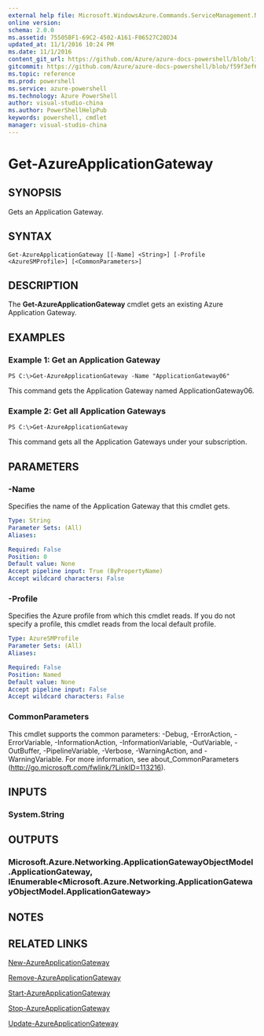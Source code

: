 ```yaml
---
external help file: Microsoft.WindowsAzure.Commands.ServiceManagement.Network.dll-Help.xml
online version: 
schema: 2.0.0
ms.assetid: 75505BF1-69C2-4502-A161-F06527C20D34
updated_at: 11/1/2016 10:24 PM
ms.date: 11/1/2016
content_git_url: https://github.com/Azure/azure-docs-powershell/blob/live/azureps-cmdlets-docs/ServiceManagement/Azure.Networking/v2.1.0/Get-AzureApplicationGateway.md
gitcommit: https://github.com/Azure/azure-docs-powershell/blob/f59f3ef60bc592383812213e69fd77ba950759ed/azureps-cmdlets-docs/ServiceManagement/Azure.Networking/v2.1.0/Get-AzureApplicationGateway.md
ms.topic: reference
ms.prod: powershell
ms.service: azure-powershell
ms.technology: Azure PowerShell
author: visual-studio-china
ms.author: PowerShellHelpPub
keywords: powershell, cmdlet
manager: visual-studio-china
---
```


# Get-AzureApplicationGateway

## SYNOPSIS
Gets an Application Gateway.

## SYNTAX

```
Get-AzureApplicationGateway [[-Name] <String>] [-Profile <AzureSMProfile>] [<CommonParameters>]
```

## DESCRIPTION
The **Get-AzureApplicationGateway** cmdlet gets an existing Azure Application Gateway.

## EXAMPLES

### Example 1: Get an Application Gateway
```
PS C:\>Get-AzureApplicationGateway -Name "ApplicationGateway06"
```

This command gets the Application Gateway named ApplicationGateway06.

### Example 2: Get all Application Gateways
```
PS C:\>Get-AzureApplicationGateway
```

This command gets all the Application Gateways under your subscription.

## PARAMETERS

### -Name
Specifies the name of the Application Gateway that this cmdlet gets.

```yaml
Type: String
Parameter Sets: (All)
Aliases: 

Required: False
Position: 0
Default value: None
Accept pipeline input: True (ByPropertyName)
Accept wildcard characters: False
```

### -Profile
Specifies the Azure profile from which this cmdlet reads.
If you do not specify a profile, this cmdlet reads from the local default profile.

```yaml
Type: AzureSMProfile
Parameter Sets: (All)
Aliases: 

Required: False
Position: Named
Default value: None
Accept pipeline input: False
Accept wildcard characters: False
```

### CommonParameters
This cmdlet supports the common parameters: -Debug, -ErrorAction, -ErrorVariable, -InformationAction, -InformationVariable, -OutVariable, -OutBuffer, -PipelineVariable, -Verbose, -WarningAction, and -WarningVariable. For more information, see about_CommonParameters (http://go.microsoft.com/fwlink/?LinkID=113216).

## INPUTS

### System.String

## OUTPUTS

### Microsoft.Azure.Networking.ApplicationGatewayObjectModel.ApplicationGateway, IEnumerable<Microsoft.Azure.Networking.ApplicationGatewayObjectModel.ApplicationGateway>

## NOTES

## RELATED LINKS

[New-AzureApplicationGateway](xref:ServiceManagement/Azure.Networking/v2.1.0/New-AzureApplicationGateway.md)

[Remove-AzureApplicationGateway](xref:ServiceManagement/Azure.Networking/v2.1.0/Remove-AzureApplicationGateway.md)

[Start-AzureApplicationGateway](xref:ServiceManagement/Azure.Networking/v2.1.0/Start-AzureApplicationGateway.md)

[Stop-AzureApplicationGateway](xref:ServiceManagement/Azure.Networking/v2.1.0/Stop-AzureApplicationGateway.md)

[Update-AzureApplicationGateway](xref:ServiceManagement/Azure.Networking/v2.1.0/Update-AzureApplicationGateway.md)


